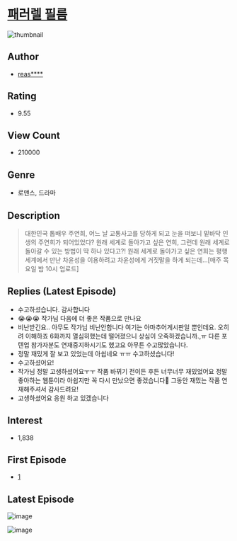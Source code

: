 # [패러렐 필름](https://comic.naver.com/bestChallenge/list?titleId=787701)
![thumbnail](https://image-comic.pstatic.net/user_contents_data/challenge_comic/2022/05/20/352438/thumbnail_202x16462c28b5a_3cd8_4413_8863_7923846b470b_00004766.JPEG)

## Author
- [reas****](https://comic.naver.com/artistTitle?id=352438)

## Rating
- 9.55

## View Count
- 210000

## Genre
- 로맨스, 드라마

## Description
> 대한민국 톱배우 주연희, 어느 날 교통사고를 당하게 되고 눈을 떠보니 밑바닥 인생의 주연희가 되어있었다? 원래 세계로 돌아가고 싶은 연희, 그런데 원래 세계로 돌아갈 수 있는 방법이 딱 하나 있다고?! 원래 세계로 돌아가고 싶은 연희는 평행 세계에서 만난 차윤성을 이용하려고 차윤성에게 거짓말을 하게 되는데...[매주 목요일 밤 10시 업로드]

## Replies (Latest Episode)
- 수고하셨습니다. 감사합니다
- 😭😭😭 작가님 다음에 더 좋은 작품으로 만나요
- 비난받긴요.. 아무도 작가님 비난안합니다 여기는 아마추어게시판일 뿐인데요. 오히려 이해하죠 6화까지 열심히했는데 떨어졌으니 상심이 오죽하겠습니까.,ㅠ 다른 포텐업 참가자분도 연재중지하시기도 했고요 아무튼 수고많았습니다.
- 정말 재밌게 잘 보고 있었는데 아쉽네요 ㅠㅠ 수고하셨습니다!
- 수고하셨어요!
- 작가님 정말 고생하셨어요ㅜㅜ 작품 바뀌기 전이든 후든 너무너무 재밌었어요 정말 좋아하는 웹툰이라 아쉽지만 꼭 다시 만났으면 좋겠습니다🥰 그동안 재밌는 작품 연재해주셔서 감사드려요!
- 고생하셨어요 응원 하고 있겠습니다

## Interest
- 1,838

## First Episode
- [1](https://comic.naver.com/bestChallenge/detail?titleId=787701&no=1)

## Latest Episode
![image](https://image-comic.pstatic.net/user_contents_data/challenge_comic/2022/08/04/352438/upload_3919310778338468657.jpeg)

![image](https://image-comic.pstatic.net/user_contents_data/challenge_comic/2022/08/04/352438/upload_3761969375879783473.jpeg)
